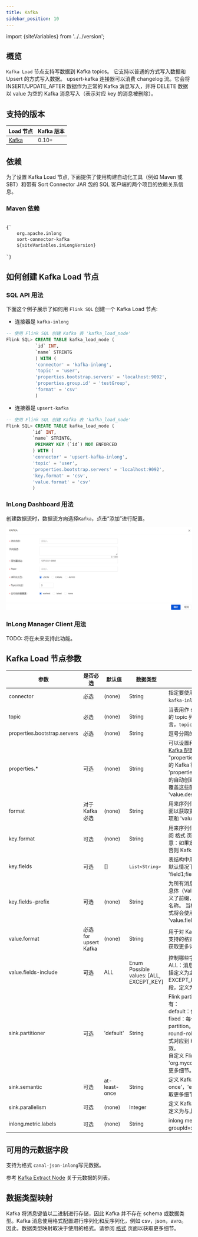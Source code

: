 ```yaml
---
title: Kafka
sidebar_position: 10
---
```


import {siteVariables} from '../../version';

## 概览

`Kafka Load` 节点支持写数据到 Kafka topics。 它支持以普通的方式写入数据和 Upsert 的方式写入数据。 upsert-kafka 连接器可以消费 changelog 流。它会将 INSERT/UPDATE_AFTER 数据作为正常的 Kafka 消息写入，并将 DELETE 数据以 value 为空的 Kafka 消息写入（表示对应 key 的消息被删除）。

## 支持的版本

| Load 节点                | Kafka 版本 |                                                                                                                                                                                                                                                                                                                                                                                           
|--------------------------|---------------|
| [Kafka](./kafka.md)      | 0.10+         |  

## 依赖

为了设置 Kafka Load 节点, 下面提供了使用构建自动化工具（例如 Maven 或 SBT）和带有 Sort Connector JAR 包的 SQL 客户端的两个项目的依赖关系信息。

### Maven 依赖

<pre><code parentName="pre">
{`<dependency>
    <groupId>org.apache.inlong</groupId>
    <artifactId>sort-connector-kafka</artifactId>
    <version>${siteVariables.inLongVersion}</version>
</dependency>
`}
</code></pre>

## 如何创建 Kafka Load 节点

### SQL API 用法

下面这个例子展示了如何用 `Flink SQL` 创建一个 Kafka Load 节点:
* 连接器是 `kafka-inlong`
```sql
-- 使用 Flink SQL 创建 Kafka 表 'kafka_load_node'
Flink SQL> CREATE TABLE kafka_load_node (
           `id` INT,
           `name` STRINTG
           ) WITH (
           'connector' = 'kafka-inlong',
           'topic' = 'user',
           'properties.bootstrap.servers' = 'localhost:9092',
           'properties.group.id' = 'testGroup',
           'format' = 'csv'
           )
```
* 连接器是 `upsert-kafka`
```sql
-- 使用 Flink SQL 创建 Kafka 表 'kafka_load_node'
Flink SQL> CREATE TABLE kafka_load_node (
          `id` INT,
          `name` STRINTG,
           PRIMARY KEY (`id`) NOT ENFORCED
          ) WITH (
          'connector' = 'upsert-kafka-inlong',
          'topic' = 'user',
          'properties.bootstrap.servers' = 'localhost:9092',
          'key.format' = 'csv',
          'value.format' = 'csv'
          )   
```
### InLong Dashboard 用法

创建数据流时，数据流方向选择`Kafka`，点击“添加”进行配置。

![Kafka Configuration](img/kafka.png)

### InLong Manager Client 用法

TODO: 将在未来支持此功能。

## Kafka Load 节点参数

| 参数 | 是否必选 | 默认值 | 数据类型 | 描述 |
|---------|----------|---------|------|------------|
| connector | 必选 | (none) | String | 指定要使用的连接器  1. Upsert Kafka 连接器使用： `upsert-kafka-inlong`  2. Kafka连接器使用： `kafka-inlong` |
| topic | 必选 | (none) | String | 当表用作 source 时读取数据的 topic 名。亦支持用分号间隔的 topic 列表，如 `topic-1;topic-2`。注意，对 source 表而言，`topic` 和 `topic-pattern` 两个选项只能使用其中一个。 |
| properties.bootstrap.servers | 必选 | (none) | String | 逗号分隔的 Kafka broker 列表。 |
| properties.* | 可选 | (none) | String | 可以设置和传递任意 Kafka 的配置项。后缀名必须匹配在 [Kafka 配置文档](https://kafka.apache.org/documentation/#configuration) 中定义的配置键。Flink 将移除 "properties." 配置键前缀并将变换后的配置键和值传入底层的 Kafka 客户端。例如，你可以通过 'properties.allow.auto.create.topics' = 'false' 来禁用 topic 的自动创建。但是某些配置项不支持进行配置，因为 Flink 会覆盖这些配置，例如 'key.deserializer' 和 'value.deserializer'。 |
| format | 对于 Kafka 必选 | (none) | String | 用来序列化或反序列化 Kafka 消息的格式。 请参阅 [格式](https://nightlies.apache.org/flink/flink-docs-release-1.13/docs/connectors/table/formats/overview/) 页面以获取更多关于格式的细节和相关配置项。 注意：该配置项和 'value.format' 二者必需其一。 |
| key.format | 可选 | (none) | String | 用来序列化和反序列化 Kafka 消息键（Key）的格式。 请参阅 格式 页面以获取更多关于格式的细节和相关配置项。 注意：如果定义了键格式，则配置项 'key.fields' 也是必需的。 否则 Kafka 记录将使用空值作为键。 |
| key.fields | 可选 | [] | `List<String>` | 表结构中用来配置消息键（Key）格式数据类型的字段列表。默认情况下该列表为空，因此消息键没有定义。 列表格式为 'field1;field2'。 |
| key.fields-prefix | 可选 | (none) | String | 为所有消息键（Key）格式字段指定自定义前缀，以避免与消息体（Value）格式字段重名。默认情况下前缀为空。 如果定义了前缀，表结构和配置项 'key.fields' 都需要使用带前缀的名称。 当构建消息键格式字段时，前缀会被移除，消息键格式将会使用无前缀的名称。 请注意该配置项要求必须将 'value.fields-include' 配置为 'EXCEPT_KEY'。 |
| value.format | 必选 for upsert Kafka | (none) | String | 用于对 Kafka 消息中 value 部分序列化和反序列化的格式。支持的格式包括 'csv'、'json'、'avro'。请参考[格式](https://nightlies.apache.org/flink/flink-docs-release-1.13/zh/docs/connectors/table/formats/overview/) 页面以获取更多详细信息和格式参数。 |
| value.fields-include | 可选 | ALL | Enum Possible values: [ALL, EXCEPT_KEY]| 控制哪些字段应该出现在 value 中。可取值：<br/> ALL：消息的 value 部分将包含 schema 中所有的字段，包括定义为主键的字段。<br/> EXCEPT_KEY：记录的 value 部分包含 schema 的所有字段，定义为主键的字段除外。 |
| sink.partitioner | 可选 | 'default' | String | Flink partition 到 Kafka partition 的分区映射关系，可选值有：<br/>default：使用 Kafka 默认的分区器对消息进行分区。<br/>fixed：每个 Flink partition 最终对应最多一个 Kafka partition。<br/>round-robin：Flink partition 按轮循（round-robin）的模式对应到 Kafka partition。只有当未指定消息的消息键时生效。<br/>自定义 FlinkKafkaPartitioner 的子类：例如 'org.mycompany.MyPartitioner'。请参阅 [Sink 分区](https://nightlies.apache.org/flink/flink-docs-release-1.13/zh/docs/connectors/table/kafka/#sink-%E5%88%86%E5%8C%BA) 以获取更多细节。 |
| sink.semantic | 可选 | at-least-once | String | 定义 Kafka sink 的语义。有效值为 'at-least-once'，'exactly-once' 和 'none'。请参阅 [一致性保证](https://nightlies.apache.org/flink/flink-docs-release-1.13/zh/docs/connectors/table/kafka/#%E4%B8%80%E8%87%B4%E6%80%A7%E4%BF%9D%E8%AF%81) 以获取更多细节。 |
| sink.parallelism | 可选 | (none) | Integer | 定义 Kafka sink 算子的并行度。默认情况下，并行度由框架定义为与上游串联的算子相同。 |
| inlong.metric.labels | 可选 | (none) | String | inlong metric 的标签值，该值的构成为groupId=xxgroup&streamId=xxstream&nodeId=xxnode。|

## 可用的元数据字段

支持为格式 `canal-json-inlong`写元数据。

参考 [Kafka Extract Node](../extract_node/kafka.md) 关于元数据的列表。

## 数据类型映射

Kafka 将消息键值以二进制进行存储，因此 Kafka 并不存在 schema 或数据类型。Kafka 消息使用格式配置进行序列化和反序列化，例如 csv，json，avro。 因此，数据类型映射取决于使用的格式。请参阅 [格式](https://nightlies.apache.org/flink/flink-docs-release-1.13/zh/docs/connectors/table/formats/overview/) 页面以获取更多细节。
